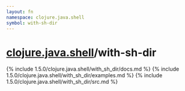 ```yaml
---
layout: fn
namespace: clojure.java.shell
symbol: with-sh-dir
---
```


# [clojure.java.shell](../)/with-sh-dir

{% include 1.5.0/clojure.java.shell/with_sh_dir/docs.md %}
{% include 1.5.0/clojure.java.shell/with_sh_dir/examples.md %}
{% include 1.5.0/clojure.java.shell/with_sh_dir/src.md %}


